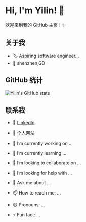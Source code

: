 # Hi, I'm Yilin! 👋
欢迎来到我的 GitHub 主页！✨

## 关于我
- 🏷️ Aspiring software engineer…
- 📍 shenzhen,GD

## GitHub 统计
![Yilin's GitHub stats](https://github-readme-stats.vercel.app/api?username=Y1L1N10&show_icons=true&theme=radical)

## 联系我
- 🔗 [LinkedIn](https://...)
- 🔗 [个人网站](https://...)

- 🔭 I’m currently working on ...
- 🌱 I’m currently learning ...
- 👯 I’m looking to collaborate on ...
- 🤔 I’m looking for help with ...
- 💬 Ask me about ...
- 📫 How to reach me: ...
- 😄 Pronouns: ...
- ⚡ Fun fact: ...
